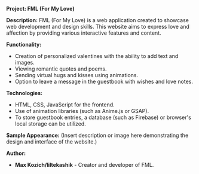 **Project: FML (For My Love)**

**Description:**
FML (For My Love) is a web application created to showcase web development and design skills. This website aims to express love and affection by providing various interactive features and content.

**Functionality:**
- Creation of personalized valentines with the ability to add text and images.
- Viewing romantic quotes and poems.
- Sending virtual hugs and kisses using animations.
- Option to leave a message in the guestbook with wishes and love notes.

**Technologies:**
- HTML, CSS, JavaScript for the frontend.
- Use of animation libraries (such as Anime.js or GSAP).
- To store guestbook entries, a database (such as Firebase) or browser's local storage can be utilized.

**Sample Appearance:**
(Insert description or image here demonstrating the design and interface of the website.)

**Author:**
- **Max Kozich/liltekashik** - Creator and developer of FML.
